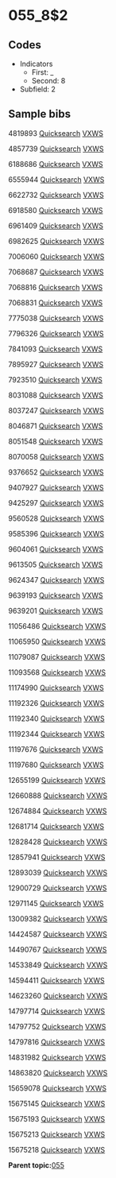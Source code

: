 # 055\_8$2

## Codes

-   Indicators
    -   First: \_
    -   Second: 8
-   Subfield: 2

## Sample bibs

4819893 [Quicksearch](https://search.library.yale.edu/catalog/4819893) [VXWS](http://prodorbis.library.yale.edu:7014/vxws/GetHoldingsService?bibId=4819893)

4857739 [Quicksearch](https://search.library.yale.edu/catalog/4857739) [VXWS](http://prodorbis.library.yale.edu:7014/vxws/GetHoldingsService?bibId=4857739)

6188686 [Quicksearch](https://search.library.yale.edu/catalog/6188686) [VXWS](http://prodorbis.library.yale.edu:7014/vxws/GetHoldingsService?bibId=6188686)

6555944 [Quicksearch](https://search.library.yale.edu/catalog/6555944) [VXWS](http://prodorbis.library.yale.edu:7014/vxws/GetHoldingsService?bibId=6555944)

6622732 [Quicksearch](https://search.library.yale.edu/catalog/6622732) [VXWS](http://prodorbis.library.yale.edu:7014/vxws/GetHoldingsService?bibId=6622732)

6918580 [Quicksearch](https://search.library.yale.edu/catalog/6918580) [VXWS](http://prodorbis.library.yale.edu:7014/vxws/GetHoldingsService?bibId=6918580)

6961409 [Quicksearch](https://search.library.yale.edu/catalog/6961409) [VXWS](http://prodorbis.library.yale.edu:7014/vxws/GetHoldingsService?bibId=6961409)

6982625 [Quicksearch](https://search.library.yale.edu/catalog/6982625) [VXWS](http://prodorbis.library.yale.edu:7014/vxws/GetHoldingsService?bibId=6982625)

7006060 [Quicksearch](https://search.library.yale.edu/catalog/7006060) [VXWS](http://prodorbis.library.yale.edu:7014/vxws/GetHoldingsService?bibId=7006060)

7068687 [Quicksearch](https://search.library.yale.edu/catalog/7068687) [VXWS](http://prodorbis.library.yale.edu:7014/vxws/GetHoldingsService?bibId=7068687)

7068816 [Quicksearch](https://search.library.yale.edu/catalog/7068816) [VXWS](http://prodorbis.library.yale.edu:7014/vxws/GetHoldingsService?bibId=7068816)

7068831 [Quicksearch](https://search.library.yale.edu/catalog/7068831) [VXWS](http://prodorbis.library.yale.edu:7014/vxws/GetHoldingsService?bibId=7068831)

7775038 [Quicksearch](https://search.library.yale.edu/catalog/7775038) [VXWS](http://prodorbis.library.yale.edu:7014/vxws/GetHoldingsService?bibId=7775038)

7796326 [Quicksearch](https://search.library.yale.edu/catalog/7796326) [VXWS](http://prodorbis.library.yale.edu:7014/vxws/GetHoldingsService?bibId=7796326)

7841093 [Quicksearch](https://search.library.yale.edu/catalog/7841093) [VXWS](http://prodorbis.library.yale.edu:7014/vxws/GetHoldingsService?bibId=7841093)

7895927 [Quicksearch](https://search.library.yale.edu/catalog/7895927) [VXWS](http://prodorbis.library.yale.edu:7014/vxws/GetHoldingsService?bibId=7895927)

7923510 [Quicksearch](https://search.library.yale.edu/catalog/7923510) [VXWS](http://prodorbis.library.yale.edu:7014/vxws/GetHoldingsService?bibId=7923510)

8031088 [Quicksearch](https://search.library.yale.edu/catalog/8031088) [VXWS](http://prodorbis.library.yale.edu:7014/vxws/GetHoldingsService?bibId=8031088)

8037247 [Quicksearch](https://search.library.yale.edu/catalog/8037247) [VXWS](http://prodorbis.library.yale.edu:7014/vxws/GetHoldingsService?bibId=8037247)

8046871 [Quicksearch](https://search.library.yale.edu/catalog/8046871) [VXWS](http://prodorbis.library.yale.edu:7014/vxws/GetHoldingsService?bibId=8046871)

8051548 [Quicksearch](https://search.library.yale.edu/catalog/8051548) [VXWS](http://prodorbis.library.yale.edu:7014/vxws/GetHoldingsService?bibId=8051548)

8070058 [Quicksearch](https://search.library.yale.edu/catalog/8070058) [VXWS](http://prodorbis.library.yale.edu:7014/vxws/GetHoldingsService?bibId=8070058)

9376652 [Quicksearch](https://search.library.yale.edu/catalog/9376652) [VXWS](http://prodorbis.library.yale.edu:7014/vxws/GetHoldingsService?bibId=9376652)

9407927 [Quicksearch](https://search.library.yale.edu/catalog/9407927) [VXWS](http://prodorbis.library.yale.edu:7014/vxws/GetHoldingsService?bibId=9407927)

9425297 [Quicksearch](https://search.library.yale.edu/catalog/9425297) [VXWS](http://prodorbis.library.yale.edu:7014/vxws/GetHoldingsService?bibId=9425297)

9560528 [Quicksearch](https://search.library.yale.edu/catalog/9560528) [VXWS](http://prodorbis.library.yale.edu:7014/vxws/GetHoldingsService?bibId=9560528)

9585396 [Quicksearch](https://search.library.yale.edu/catalog/9585396) [VXWS](http://prodorbis.library.yale.edu:7014/vxws/GetHoldingsService?bibId=9585396)

9604061 [Quicksearch](https://search.library.yale.edu/catalog/9604061) [VXWS](http://prodorbis.library.yale.edu:7014/vxws/GetHoldingsService?bibId=9604061)

9613505 [Quicksearch](https://search.library.yale.edu/catalog/9613505) [VXWS](http://prodorbis.library.yale.edu:7014/vxws/GetHoldingsService?bibId=9613505)

9624347 [Quicksearch](https://search.library.yale.edu/catalog/9624347) [VXWS](http://prodorbis.library.yale.edu:7014/vxws/GetHoldingsService?bibId=9624347)

9639193 [Quicksearch](https://search.library.yale.edu/catalog/9639193) [VXWS](http://prodorbis.library.yale.edu:7014/vxws/GetHoldingsService?bibId=9639193)

9639201 [Quicksearch](https://search.library.yale.edu/catalog/9639201) [VXWS](http://prodorbis.library.yale.edu:7014/vxws/GetHoldingsService?bibId=9639201)

11056486 [Quicksearch](https://search.library.yale.edu/catalog/11056486) [VXWS](http://prodorbis.library.yale.edu:7014/vxws/GetHoldingsService?bibId=11056486)

11065950 [Quicksearch](https://search.library.yale.edu/catalog/11065950) [VXWS](http://prodorbis.library.yale.edu:7014/vxws/GetHoldingsService?bibId=11065950)

11079087 [Quicksearch](https://search.library.yale.edu/catalog/11079087) [VXWS](http://prodorbis.library.yale.edu:7014/vxws/GetHoldingsService?bibId=11079087)

11093568 [Quicksearch](https://search.library.yale.edu/catalog/11093568) [VXWS](http://prodorbis.library.yale.edu:7014/vxws/GetHoldingsService?bibId=11093568)

11174990 [Quicksearch](https://search.library.yale.edu/catalog/11174990) [VXWS](http://prodorbis.library.yale.edu:7014/vxws/GetHoldingsService?bibId=11174990)

11192326 [Quicksearch](https://search.library.yale.edu/catalog/11192326) [VXWS](http://prodorbis.library.yale.edu:7014/vxws/GetHoldingsService?bibId=11192326)

11192340 [Quicksearch](https://search.library.yale.edu/catalog/11192340) [VXWS](http://prodorbis.library.yale.edu:7014/vxws/GetHoldingsService?bibId=11192340)

11192344 [Quicksearch](https://search.library.yale.edu/catalog/11192344) [VXWS](http://prodorbis.library.yale.edu:7014/vxws/GetHoldingsService?bibId=11192344)

11197676 [Quicksearch](https://search.library.yale.edu/catalog/11197676) [VXWS](http://prodorbis.library.yale.edu:7014/vxws/GetHoldingsService?bibId=11197676)

11197680 [Quicksearch](https://search.library.yale.edu/catalog/11197680) [VXWS](http://prodorbis.library.yale.edu:7014/vxws/GetHoldingsService?bibId=11197680)

12655199 [Quicksearch](https://search.library.yale.edu/catalog/12655199) [VXWS](http://prodorbis.library.yale.edu:7014/vxws/GetHoldingsService?bibId=12655199)

12660888 [Quicksearch](https://search.library.yale.edu/catalog/12660888) [VXWS](http://prodorbis.library.yale.edu:7014/vxws/GetHoldingsService?bibId=12660888)

12674884 [Quicksearch](https://search.library.yale.edu/catalog/12674884) [VXWS](http://prodorbis.library.yale.edu:7014/vxws/GetHoldingsService?bibId=12674884)

12681714 [Quicksearch](https://search.library.yale.edu/catalog/12681714) [VXWS](http://prodorbis.library.yale.edu:7014/vxws/GetHoldingsService?bibId=12681714)

12828428 [Quicksearch](https://search.library.yale.edu/catalog/12828428) [VXWS](http://prodorbis.library.yale.edu:7014/vxws/GetHoldingsService?bibId=12828428)

12857941 [Quicksearch](https://search.library.yale.edu/catalog/12857941) [VXWS](http://prodorbis.library.yale.edu:7014/vxws/GetHoldingsService?bibId=12857941)

12893039 [Quicksearch](https://search.library.yale.edu/catalog/12893039) [VXWS](http://prodorbis.library.yale.edu:7014/vxws/GetHoldingsService?bibId=12893039)

12900729 [Quicksearch](https://search.library.yale.edu/catalog/12900729) [VXWS](http://prodorbis.library.yale.edu:7014/vxws/GetHoldingsService?bibId=12900729)

12971145 [Quicksearch](https://search.library.yale.edu/catalog/12971145) [VXWS](http://prodorbis.library.yale.edu:7014/vxws/GetHoldingsService?bibId=12971145)

13009382 [Quicksearch](https://search.library.yale.edu/catalog/13009382) [VXWS](http://prodorbis.library.yale.edu:7014/vxws/GetHoldingsService?bibId=13009382)

14424587 [Quicksearch](https://search.library.yale.edu/catalog/14424587) [VXWS](http://prodorbis.library.yale.edu:7014/vxws/GetHoldingsService?bibId=14424587)

14490767 [Quicksearch](https://search.library.yale.edu/catalog/14490767) [VXWS](http://prodorbis.library.yale.edu:7014/vxws/GetHoldingsService?bibId=14490767)

14533849 [Quicksearch](https://search.library.yale.edu/catalog/14533849) [VXWS](http://prodorbis.library.yale.edu:7014/vxws/GetHoldingsService?bibId=14533849)

14594411 [Quicksearch](https://search.library.yale.edu/catalog/14594411) [VXWS](http://prodorbis.library.yale.edu:7014/vxws/GetHoldingsService?bibId=14594411)

14623260 [Quicksearch](https://search.library.yale.edu/catalog/14623260) [VXWS](http://prodorbis.library.yale.edu:7014/vxws/GetHoldingsService?bibId=14623260)

14797714 [Quicksearch](https://search.library.yale.edu/catalog/14797714) [VXWS](http://prodorbis.library.yale.edu:7014/vxws/GetHoldingsService?bibId=14797714)

14797752 [Quicksearch](https://search.library.yale.edu/catalog/14797752) [VXWS](http://prodorbis.library.yale.edu:7014/vxws/GetHoldingsService?bibId=14797752)

14797816 [Quicksearch](https://search.library.yale.edu/catalog/14797816) [VXWS](http://prodorbis.library.yale.edu:7014/vxws/GetHoldingsService?bibId=14797816)

14831982 [Quicksearch](https://search.library.yale.edu/catalog/14831982) [VXWS](http://prodorbis.library.yale.edu:7014/vxws/GetHoldingsService?bibId=14831982)

14863820 [Quicksearch](https://search.library.yale.edu/catalog/14863820) [VXWS](http://prodorbis.library.yale.edu:7014/vxws/GetHoldingsService?bibId=14863820)

15659078 [Quicksearch](https://search.library.yale.edu/catalog/15659078) [VXWS](http://prodorbis.library.yale.edu:7014/vxws/GetHoldingsService?bibId=15659078)

15675145 [Quicksearch](https://search.library.yale.edu/catalog/15675145) [VXWS](http://prodorbis.library.yale.edu:7014/vxws/GetHoldingsService?bibId=15675145)

15675193 [Quicksearch](https://search.library.yale.edu/catalog/15675193) [VXWS](http://prodorbis.library.yale.edu:7014/vxws/GetHoldingsService?bibId=15675193)

15675213 [Quicksearch](https://search.library.yale.edu/catalog/15675213) [VXWS](http://prodorbis.library.yale.edu:7014/vxws/GetHoldingsService?bibId=15675213)

15675218 [Quicksearch](https://search.library.yale.edu/catalog/15675218) [VXWS](http://prodorbis.library.yale.edu:7014/vxws/GetHoldingsService?bibId=15675218)

**Parent topic:**[055](../../tags/055/055.md)

